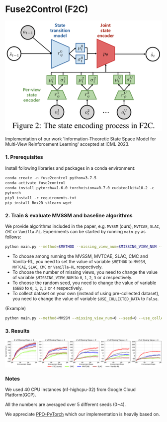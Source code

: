 # Fuse2Control (F2C)
<p align="center">
<img src="figs/Figure2.png" alt="MVSSM" style="zoom: 50%;" />
</p>
Implementation of our work 'Information-Theoretic State Space Model for Multi-View Reinforcement Learning' accepted at ICML 2023.

### 1. Prerequisites

Install following libraries and packages in a conda environment:

```
conda create -n fuse2control python=3.7.5
conda activate fuse2control
conda install pytorch==1.6.0 torchvision==0.7.0 cudatoolkit=10.2 -c pytorch
pip3 install -r requirements.txt
pip install Box2D sklearn wget
```

### 2. Train & evaluate MVSSM and baseline algorithms
We provide algorithms included in the paper, e.g. `MVSSM` (ours), `MVTCAE`, `SLAC`, `CMC` or `Vanilla-RL`.
Experiments can be started by running `main.py` as follows:

```bash
python main.py --method=$METHOD --missing_view_num=$MISSING_VIEW_NUM --seed=$SEED --use_collected_data=$USE_COLLECTED_DATA
```
- To choose among running the MVSSM, MVTCAE, SLAC, CMC and Vanilla-RL, you need to set the value of variable `$METHOD` to `MVSSM`, `MVTCAE`, `SLAC`, `CMC` or `Vanilla-RL` respectively.
- To choose the number of missing views, you need to change the value of variable `$MISSING_VIEW_NUM` to `0`, `1`, `2`, `3` or `4` respectively.
- To choose the random seed, you need to change the value of variable `$SEED` to `0`, `1`, `2`, `3` or `4` respectively.
- To collect dataset on your own (instead of using pre-collected dataset), you need to change the value of variable `$USE_COLLECTED_DATA` to `False`.

(Example)
```bash
python main.py --method=MVSSM --missing_view_num=0 --seed=0 --use_collected_data=True
```

### 3. Results
<p align="center">
<img src="figs/Figure3.png" alt="MVSSM" style="zoom: 100%;" />
</p>


### Notes
We used 40 CPU instances (n1-highcpu-32) from Google Cloud Platform(GCP).

All the numbers are averaged over 5 different seeds (0~4).

We appreciate [PPO-PyTorch](https://github.com/nikhilbarhate99/PPO-PyTorch) which our implementation is heavily based on.
